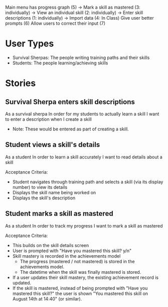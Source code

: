 Main menu has progress graph (5)
  -> Mark a skill as mastered (3: individually)
    -> View an individual skill (2: individually)
      -> Enter skill descriptions (1: individually)
  -> Import data (4: In Class)
Give user better prompts (6)
Allow users to correct their input (7)

# User Types

* Survival Sherpas: The people writing training paths and their skills
* Students: The people learning/achieving skills

# Stories

## Survival Sherpa enters skill descriptions

As a survival sherpa
In order for my students to actually learn a skill
I want to enter a description when I create a skill

* Note: These would be entered as part of creating a skill.

## Student views a skill's details

As a student
In order to learn a skill accurately
I want to read details about a skill

Acceptance Criteria:
* Student navigates through training path and selects a skill (via its display number) to view its details
* Displays the skill name being worked on
* Displays the skill's description

## Student marks a skill as mastered

As a student
In order to track my progress
I want to mark a skill as mastered

Acceptance Criteria:
* This builds on the skill details screen
* User is prompted with "Have you mastered this skill? y/n"
* Skill mastery is recorded in the achievements model
  * The progress (mastered / not mastered) is stored in the achievements model.
  * The datetime when the skill was finally mastered is stored.
* If a user updates their skill mastery, the existing achievement record is updated.
* If the skill is mastered, instead of being prompted with "Have you mastered this skill?" the user is shown "You mastered this skill on August 14th at 14:40" (or similar).
